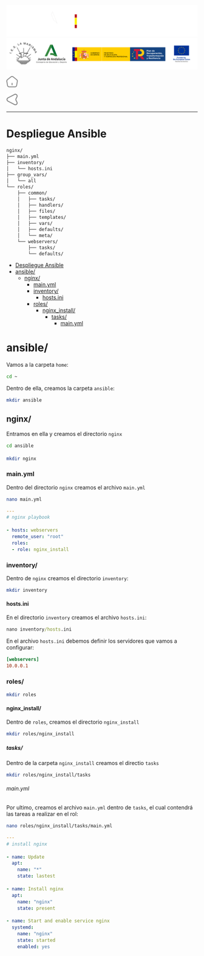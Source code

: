 ![](https://github.com/jcorvid509/.resGen/blob/main/_bannerD.png#gh-dark-mode-only)
![](https://github.com/jcorvid509/.resGen/blob/main/_bannerL.png#gh-light-mode-only)

<a href="/README.md"><img src="https://github.com/jcorvid509/.resGen/blob/main/_home.svg" width="30"></a>

<a href="2.playbook.md"><img src="https://github.com/jcorvid509/.resGen/blob/main/_arrow_r.svg" width="30"></a>

---

# Despliegue Ansible

```plaintext
nginx/
├── main.yml
├── inventory/
│   └── hosts.ini
├── group_vars/
│   └── all
└── roles/
    ├── common/
    │   ├── tasks/
    │   ├── handlers/
    │   ├── files/
    │   ├── templates/
    │   ├── vars/
    │   ├── defaults/
    │   └── meta/
    └── webservers/
        ├── tasks/
        └── defaults/
```

- [Despliegue Ansible](#despliegue-ansible)
- [ansible/](#ansible)
  - [nginx/](#nginx)
    - [main.yml](#mainyml)
    - [inventory/](#inventory)
      - [hosts.ini](#hostsini)
    - [roles/](#roles)
      - [nginx\_install/](#nginx_install)
        - [tasks/](#tasks)
          - [main.yml](#mainyml-1)

# ansible/

Vamos a la carpeta `home`:

```bash
cd ~
```

Dentro de ella, creamos la carpeta `ansible`:

```bash
mkdir ansible
```

## nginx/

Entramos en ella y creamos el directorio `nginx`

```bash
cd ansible

mkdir nginx
```
### main.yml

Dentro del directorio `nginx` creamos el archivo `main.yml`

```bash
nano main.yml
```

```yml
---
# nginx playbook

- hosts: webservers
  remote_user: "root"
  roles:
  - role: nginx_install
```

### inventory/

Dentro de `nginx` creamos el directorio `inventory`:

```bash
mkdir inventory
```

#### hosts.ini

En el directorio `inventory` creamos el archivo `hosts.ini`:

```cmd
nano inventory/hosts.ini
```

En el archivo `hosts.ini` debemos definir los servidores que vamos a configurar:

```ini
[webservers]
10.0.0.1
```

### roles/

```bash
mkdir roles
```

#### nginx_install/

Dentro de `roles`, creamos el directorio `nginx_install`

```bash
mkdir roles/nginx_install
```

##### tasks/

Dentro de la carpeta `nginx_install` creamos el directio `tasks`

```bash
mkdir roles/nginx_install/tasks
```

###### main.yml

Por ultimo, creamos el archivo `main.yml` dentro de `tasks`, el cual contendrá las tareas a realizar en el rol:

```bash
nano roles/nginx_install/tasks/main.yml
```

```yml
---
# install nginx

- name: Update
  apt:
    name: "*"
    state: lastest

- name: Install nginx
  apt:
    name: "nginx"
    state: present

- name: Start and enable service nginx
  systemd:
    name: "nginx"
    state: started
    enabled: yes
```